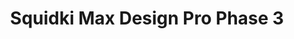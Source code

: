 ---
slug: squidki-max-design-pro-phase-3
title: Squidki Max Design Pro Phase 3
description: "Squidki Max Design Pro Phase 3 is an exciting online game. Play for free directly in your browser!"
icon: /images/new_mods/Sprunki Max Design Pro Phase 3.png
url: https://wowtbc.net/sprunkin/max-design-phase3/index.html
previewImage: /images/new_mods/Sprunki Max Design Pro Phase 3.png
type: new mods

# SEO配置
seo:
  title: "Squidki Max Design Pro Phase 3 - Play Free Online Game | Fun Browser Games"
  description: "Squidki Max Design Pro Phase 3 - Play this fun online game for free in your browser. No download required!"
  ogImage: "/images/new_mods/Sprunki Max Design Pro Phase 3.png"
  keywords: "squidki-max-design-pro-phase-3, online game, browser game, free game, new mods game, play online"

videoUrls:
  - https://www.youtube.com/embed/example1
  - https://www.youtube.com/embed/example2

whyPlay:
  title: "Why Play Squidki Max Design Pro Phase 3?"
  items:
    - "Immersive Gameplay: Squidki Max Design Pro Phase 3 offers an engaging and immersive gaming experience that will keep you entertained for hours"
    - "Challenging Levels: Test your skills with increasingly difficult challenges and obstacles"
    - "Beautiful Graphics: Enjoy stunning visuals and smooth animations that bring the game world to life"
    - "Regular Updates: New content and features are added regularly to keep the game fresh and exciting"
    - "Free to Play: Experience all the fun without spending a penny"
    - "Community Features: Connect with other players, share strategies, and compete for high scores"
    - "Cross-Platform: Play on any device with a web browser, no downloads required"

features:
  title: "Key Features of Squidki Max Design Pro Phase 3"
  image: "/images/new_mods/Sprunki Max Design Pro Phase 3.png"
  items:
    - "Intuitive Controls: Easy to learn controls make Squidki Max Design Pro Phase 3 accessible for players of all skill levels"
    - "Multiple Game Modes: Enjoy various gameplay options that provide different challenges and experiences"
    - "Character Customization: Personalize your gaming experience with unique characters and items"
    - "Achievement System: Complete special tasks to earn rewards and recognition"
    - "Leaderboards: Compete with players worldwide and see who can achieve the highest scores"

characteristics:
  title: "Game Characteristics"
  image: "/images/new_mods/Sprunki Max Design Pro Phase 3.png"
  items:
    - "Genre: New mods game with elements of strategy and skill"
    - "Difficulty: Suitable for both casual gamers and those seeking a challenge"
    - "Play Time: Quick sessions or extended gameplay, depending on your preference"
    - "Art Style: Vibrant and engaging visuals that enhance the gaming experience"
    - "Sound Design: Immersive audio that complements the gameplay perfectly"

info: "Squidki Max Design Pro Phase 3 is an exciting online game that offers players a unique and engaging gaming experience. With its intuitive controls, stunning visuals, and challenging gameplay, Squidki Max Design Pro Phase 3 provides hours of entertainment for players of all ages and skill levels. Whether you're looking for a quick gaming session during a break or an extended play session, Squidki Max Design Pro Phase 3 delivers an immersive experience that will keep you coming back for more. The game features multiple levels of increasing difficulty, ensuring that players are constantly challenged as they progress. With regular updates adding new content and features, Squidki Max Design Pro Phase 3 remains fresh and exciting, providing endless entertainment options for its growing community of players."

howToPlayIntro: "Welcome to Squidki Max Design Pro Phase 3! This guide will walk you through the basics and help you master the game. Whether you're a beginner or looking to improve your skills, these tips and instructions will enhance your gaming experience."

howToPlaySteps:
  - title: "Getting Started"
    description: "Begin your Squidki Max Design Pro Phase 3 adventure by familiarizing yourself with the controls. Use your keyboard or mouse to navigate through the game interface. The tutorial will guide you through the basic mechanics and help you understand the objectives."
  - title: "Understanding the Objectives"
    description: "In Squidki Max Design Pro Phase 3, your main goal is to progress through levels by completing specific objectives. Each level presents unique challenges that require different strategies and approaches."
  - title: "Mastering the Controls"
    description: "Practice using the controls to improve your precision and reaction time. Squidki Max Design Pro Phase 3 requires quick reflexes and strategic thinking to overcome obstacles and defeat opponents."
  - title: "Utilizing Power-ups"
    description: "Collect power-ups throughout the game to enhance your abilities and overcome difficult challenges. Each power-up offers unique advantages that can be crucial for success."
  - title: "Developing Strategies"
    description: "As you progress in Squidki Max Design Pro Phase 3, develop effective strategies for different scenarios. Analyze patterns, anticipate challenges, and adapt your approach to maximize your performance."

faq:
  title: "Frequently Asked Questions about Squidki Max Design Pro Phase 3"
  items:
    - question: "Is Squidki Max Design Pro Phase 3 free to play?"
      answer: "Yes, Squidki Max Design Pro Phase 3 is completely free to play directly in your web browser. No downloads or purchases are required to enjoy the full game experience."
    - question: "Can I play Squidki Max Design Pro Phase 3 on mobile devices?"
      answer: "Yes, Squidki Max Design Pro Phase 3 is optimized for both desktop and mobile play. You can enjoy the game on any device with a web browser and internet connection."
    - question: "Are there any in-game purchases?"
      answer: "While Squidki Max Design Pro Phase 3 is free to play, there may be optional in-game purchases available for cosmetic items or additional features that don't affect core gameplay."
    - question: "How often is Squidki Max Design Pro Phase 3 updated?"
      answer: "The developers regularly update Squidki Max Design Pro Phase 3 with new content, features, and improvements based on player feedback and game performance."
    - question: "Can I play Squidki Max Design Pro Phase 3 offline?"
      answer: "Currently, Squidki Max Design Pro Phase 3 requires an internet connection to play as it's a browser-based online game."
    - question: "Is Squidki Max Design Pro Phase 3 suitable for children?"
      answer: "Yes, Squidki Max Design Pro Phase 3 is designed to be family-friendly and suitable for players of all ages."
    - question: "How do I report bugs or issues?"
      answer: "If you encounter any problems while playing Squidki Max Design Pro Phase 3, you can report them through the game's support page or contact the developers directly through their website."
    - question: "Still Have Questions?"
      answer: "If you have additional questions about Squidki Max Design Pro Phase 3 that aren't covered in this FAQ, please visit our support center or contact our customer service team for assistance."
---
